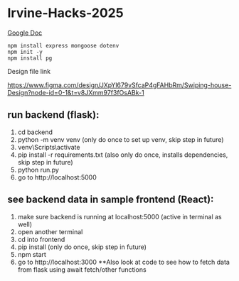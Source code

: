 # Irvine-Hacks-2025

[Google Doc](https://docs.google.com/document/d/16KT81ohcDMZYexMhbazqddCk7aVn18654S--C19Ou_s/edit?tab=t.0)


```
npm install express mongoose dotenv
npm init -y
npm install pg
```
Design file link

https://www.figma.com/design/JXpYl679vSfcaP4gFAHbRm/Swiping-house-Design?node-id=0-1&t=v8JXmm97f3fOsABk-1

## run backend (flask):
1. cd backend
2. python -m venv venv (only do once to set up venv, skip step in future)
3. venv\Scripts\activate
4. pip install -r requirements.txt (also only do once, installs dependencies, skip step in future)
5. python run.py
6. go to http://localhost:5000

## see backend data in sample frontend (React):
1. make sure backend is running at localhost:5000 (active in terminal as well)
2. open another terminal
3. cd into frontend
4. pip install (only do once, skip step in future)
5. npm start
6. go to http://localhost:3000
**Also look at code to see how to fetch data from flask using await fetch/other functions
